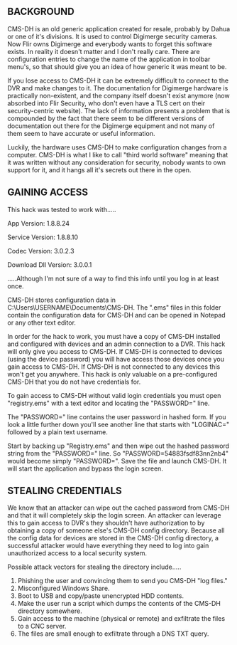 BACKGROUND
--------------------


CMS-DH is an old generic application created for resale, probably by Dahua or one of it's divisions. It is used to control Digimerge security cameras. Now Flir owns Digimerge and everybody wants to forget this software exists. In reality it doesn't matter and I don't really care. There are configuration entries to change the name of the application in toolbar menu's, so that should give you an idea of how generic it was meant to be.

If you lose access to CMS-DH it can be extremely difficult to connect to the DVR and make changes to it. The documentation for Digimerge hardware is practically non-existent, and the company itself doesn't exist anymore (now absorbed into Flir Security, who don't even have a TLS cert on their security-centric website). The lack of information presents a problem that is compounded by the fact that there seem to be different versions of documentation out there for the Digimerge equipment and not many of them seem to have accurate or useful information.

Luckily, the hardware uses CMS-DH to make configuration changes from a computer. CMS-DH is what I like to call "third world software" meaning that it was written without any consideration for security, nobody wants to own support for it, and it hangs all it's secrets out there in the open.

GAINING ACCESS
--------------------


This hack was tested to work with.....

App Version: 1.8.8.24

Service Version: 1.8.8.10

Codec Version: 3.0.2.3

Download Dll Version: 3.0.0.1

.....Although I'm not sure of a way to find this info until you log in at least once.

CMS-DH stores configuration data in C:\Users\USERNAME\Documents\CMS-DH. The  ".ems" files in this folder contain the configuration data for CMS-DH and can be opened in Notepad or any other text editor.

In order for the hack to work, you must have a copy of CMS-DH installed and configured with devices and an admin connection to a DVR. This hack will only give you access to CMS-DH. If CMS-DH is connected to devices (using the device password) you will have access those devices once you gain access to CMS-DH. If CMS-DH is not connected to any devices this won't get you anywhere. This hack is only valuable on a pre-configured CMS-DH that you do not have credentials for.

To gain access to CMS-DH without valid login credentials you must open "registry.ems" with a text editor and locating the "PASSWORD=" line. 

The "PASSWORD=" line contains the user password in hashed form. If you look a little further down you'll see another line that starts with "LOGINAC=" followed by a plain text username. 

Start by backing up "Registry.ems" and then wipe out the hashed password string from the "PASSWORD=" line. So "PASSWORD=54883fsdf83nn2nb4" would become simply "PASSWORD=". Save the file and launch CMS-DH. It will start the application and bypass the login screen. 

STEALING CREDENTIALS
--------------------


We know that an attacker can wipe out the cached password from CMS-DH and that it will completely skip the login screen. An attacker can leverage this to gain access to DVR's they shouldn't have authorization to by obtaining a copy of someone else's CMS-DH config directory. Because all the config data for devices are stored in the CMS-DH config directory, a successful attacker would have everything they need to log into gain unauthorized access to a local security system. 

Possible attack vectors for stealing the directory include.....

1. Phishing the user and convincing them to send you CMS-DH "log files."
2. Misconfigured Windows Share.
3. Boot to USB and copy/paste unencrypted HDD contents.
4. Make the user run a script which dumps the contents of the CMS-DH directory somewhere.
5. Gain access to the machine (physical or remote) and exfiltrate the files to a CNC server.
6. The files are small enough to exfiltrate through a DNS TXT query.
